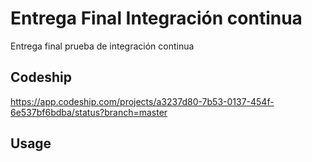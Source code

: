 # Entrega Final Integración continua 

Entrega final prueba de integración continua

## Codeship

https://app.codeship.com/projects/a3237d80-7b53-0137-454f-6e537bf6bdba/status?branch=master

## Usage